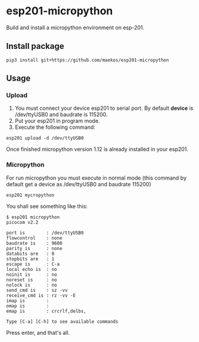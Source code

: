 # esp201-micropython

Build and install a micropython environment on esp-201.

## Install package

```
pip3 install git+https://github.com/maekos/esp201-micropython
```

## Usage

### Upload

1. You must connect your device esp201 to serial port. By default **device** is /dev/ttyUSB0 and baudrate is 115200.
2. Put your esp201 in program mode.
3. Execute the following command:

```
esp201 upload -d /dev/ttyUSB0
```

Once finished micropython version 1.12 is already installed in your esp201.

### Micropython

For run micropython you must execute in normal mode (this command by default get a device as /dev/ttyUSB0 and baudrate 115200)

```
esp201 mycropython
```

You shall see something like this:

```
$ esp201 micropython
picocom v2.2

port is        : /dev/ttyUSB0
flowcontrol    : none
baudrate is    : 9600
parity is      : none
databits are   : 8
stopbits are   : 1
escape is      : C-a
local echo is  : no
noinit is      : no
noreset is     : no
nolock is      : no
send_cmd is    : sz -vv
receive_cmd is : rz -vv -E
imap is        : 
omap is        : 
emap is        : crcrlf,delbs,

Type [C-a] [C-h] to see available commands

```

Press enter, and that's all.
